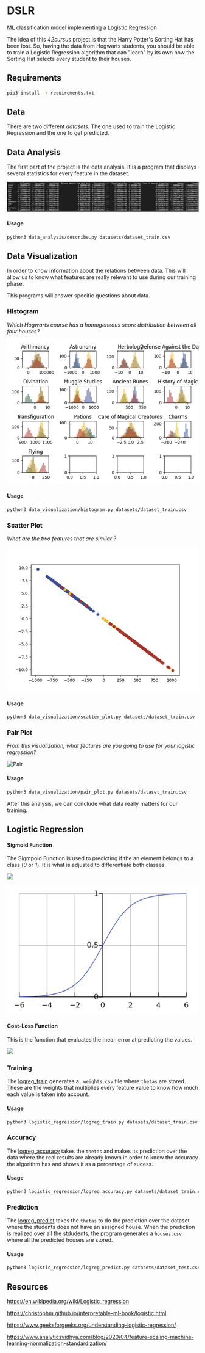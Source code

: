 # DSLR
ML classification model implementing a Logistic Regression

The idea of this *42cursus* project is that the Harry Potter's Sorting Hat has been lost. So, having the data from Hogwarts students, you should be able to train a Logistic Regression algorithm that can "learn" by its own how the Sorting Hat selects every student to their houses. 

## Requirements

```bash
pip3 install -r requirements.txt
```

## Data

There are two different *datasets*. The one used to train the Logistic Regression and the one to get predicted.

## Data Analysis

The first part of the project is the data analysis. It is a program that displays several statistics for every feature in the dataset.

![Describe](assets/describe.png)

#### Usage

```bash
python3 data_analysis/describe.py datasets/dataset_train.csv
```


## Data Visualization

In order to know information about the relations between data. This will allow us to know what features are really relevant to use during our training phase.

This programs will answer specific questions about data.

### Histogram

*Which Hogwarts course has a homogeneous score distribution between all four houses?*

![Histogram](assets/histogram.png)

#### Usage

```bash
python3 data_visualization/histogram.py datasets/dataset_train.csv
```

### Scatter Plot

*What are the two features that are similar ?*

![Scatter](assets/scatter.png)

#### Usage

```bash
python3 data_visualization/scatter_plot.py datasets/dataset_train.csv
```

### Pair Plot

*From this visualization, what features are you going to use for your logistic regression?*

![Pair](assets/pair.png)

#### Usage

```bash
python3 data_visualization/pair_plot.py datasets/dataset_train.csv
```

After this analysis, we can conclude what data really matters for our training.

## Logistic Regression

#### Sigmoid Function

The Sigmpoid Function is used to predicting if the an element belongs to a class (*0* or *1*). It is what is adjusted to differentiate both classes.

![](https://latex.codecogs.com/svg.image?\sigma(x)=\frac{1}{1&plus;e^{-\theta\cdot&space;x'}})

![Sigmoid](assets/sigmoid.png)

#### Cost-Loss Function

This is the function that evaluates the mean error at predicting the values. 

![](https://latex.codecogs.com/svg.image?J(\theta)=-\frac{1}{m}\sum_{i=0}^{m}y^{i}log(h_{\theta}(x^{i}))&plus;(1-y^{i})log(h_{\theta}(x^{i})))

### Training

The [logreg_train](./logistic_regression/logreg_train.py) generates a `.weights.csv` file where `thetas` are stored. These are the weights that multiplies every feature value to know how much each value is taken into account.

#### Usage

```bash
python3 logistic_regression/logreg_train.py datasets/dataset_train.csv
```

### Accuracy

The [logreg_accuracy](./logistic_regression/logreg_accuracy.py) takes the `thetas` and makes its prediction over the data where the real results are already known in order to know the accuracy the algorithm has and shows it as a percentage of sucess.

#### Usage

```bash
python3 logistic_regression/logreg_accuracy.py datasets/dataset_train.csv
```

### Prediction

The [logreg_predict](./logistic_regression/logreg_predict.py) takes the `thetas` to do the prediction over the dataset where the students does not have an assigned house. When the prediction is realized over all the stdudents, the program generates a `houses.csv` where all the predicted houses are stored.

#### Usage

```bash
python3 logistic_regression/logreg_predict.py datasets/dataset_test.csv
```

## Resources

https://en.wikipedia.org/wiki/Logistic_regression

https://christophm.github.io/interpretable-ml-book/logistic.html

https://www.geeksforgeeks.org/understanding-logistic-regression/

https://www.analyticsvidhya.com/blog/2020/04/feature-scaling-machine-learning-normalization-standardization/
